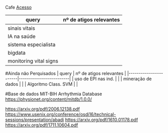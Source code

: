 Cafe [Acesso](https://www-periodicos-capes-gov-br.ez120.periodicos.capes.gov.br/index.php/buscador-primo.html)

| query                 | nº de atigos relevantes |
|-----------------------|-------------------------|
| sinais vitais         |                         |
| IA na saúde           |                         |
| sistema especialista  |                         |
| bigdata               |                         |
| monitoring vital signs|                         |




#Ainda não Perquisados
| query                 | nº de atigos relevantes |
|-----------------------|-------------------------|
| uso de EPI nas ind.   |                         |
| mineração de dados    |                         |
| Algoritmo Class. SVM  |                         |




#Base de dados
MIT-BIH Arrhythmia Database
https://physionet.org/content/mitdb/1.0.0/


https://arxiv.org/pdf/2006.12138.pdf
https://www.usenix.org/conference/osdi16/technical-sessions/presentation/abadi
https://arxiv.org/pdf/1610.01178.pdf
https://arxiv.org/pdf/1711.10604.pdf